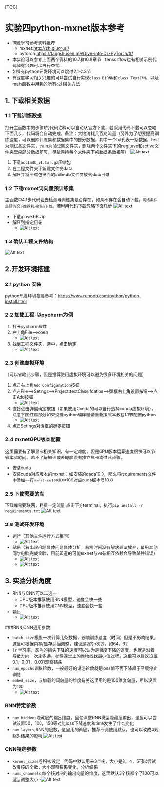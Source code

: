 [TOC]
# 实验四python-mxnet版本参考
- 深度学习参考资料推荐
	- mxnet:http://zh.gluon.ai/
	- pytorch:https://tangshusen.me/Dive-into-DL-PyTorch/#/
- 本实验可以参考上面两个资料的10.7和10.8章节，tensorflow也有相关示例代码如有兴趣可以自行查找
- 如果有python开发环境可以跳过2.1-2.3节
- 有深度学习相关兴趣的可以尝试自行实现``class BiRNN``和``class TextCNN``，以及main函数中用到的所有``d2l``相关方法

## 1. 下载相关数据

### 1.1 下载训练数据
打开主函数中的步骤1的代码注释可以自动从官方下载，若采用代码下载可以忽略下面几步，代码将会自动完成。备注：大约消耗几百兆流量（另外为了想要提高训练速度，可以删除训练集和数据集中的部分数据，其中一个txt代表一条数据，test为测试集文件夹，train为验证集文件夹，删除两个文件夹下的negitave和active文件夹里的部分数据即可，尽量保持每个文件夹下的数据条数相等）
![Alt text](./1578583927118.png)

1. 下载``aclImdb_v1.tar.gz``压缩包
2.  在工程文件夹下新建文件夹data
3. 解压并将压缩包里面的acllmdb文件夹放到data目录

### 1.2 下载mxnet词向量预训练集
主函数中4.1步代码会去检测与训练集是否存在，如果不存在会自动下载，``网络条件良好情况下推荐利用代码下载``。若利用代码下载忽略下面几步
![Alt text](./1578585159677.png)

- 下载glove.6B.zip
- 解压到指定目录
	- ![Alt text](./1578584550761.png)

### 1.3 确认工程文件结构
![Alt text](./1578586206079.png)


## 2.开发环境搭建


### 2.1 python 安装
python开发环境搭建参考：https://www.runoob.com/python/python-install.html
### 2.2 加载工程-以pycharm为例
1. 打开pycharm软件
2. 左上角File-->open
	- ![Alt text](./1578582147082.png)
3. 找到工程文件夹，选中，点击确定
	- ![Alt text](./1578582232263.png)
### 2.3 创建虚拟环境
（可以省略此步骤，但是推荐使用虚拟环境可以避免很多环境相关的问题）
1. 点击右上角``Add Configuration``按钮
2. 点击File-->Setings-->Project:textClassifcation-->弹框右上角设置按钮-->点击Add按钮
	- ![Alt text](./1578582953456.png)
3. 直接点击弹窗确定按钮（如果使用Conda的可以自行选择conda虚拟环境），注意下图红框部分如果没有python编译器请重新按照本教程1.1节配置python
	- ![Alt text](./1578583227918.png)
4. 点击Setings对话框的确定按钮

### 2.4 mxnetGPU版本配置
这里需要有了解显卡相关知识，有一定难度，但是GPU版本运算速度很快可以节省实验时间。若不了解知识或者电脑没有独立显卡跳过此步骤。
- 安装cuda
- 安装cuda对应版本的mxnet：如安装的cada10.0，那么将requirements文件中添加一行``mxnet-cu100``其中100对应cuda版本号10.0

### 2.5 下载需要的库
下载库需要联网，耗费一定流量
点击下方terminal，执行``pip install -r requirements.txt``
![Alt text](./1578584997864.png)

### 2.6 测试开发环境
- 运行（其他文件运行方式相同）
	- ![Alt text](./1578586379279.png)
- 结果（若出现问题具体问题具体分析，若短时间没有解决建议放弃，借用其他同学电脑完成实验，目前知道的可能mxnet与vs有相互依赖会导致某种错误）
	- ![Alt text](./1578586407971.png)
	- ![Alt text](./1578586568589.png)



## 3. 实验分析角度
- RNN与CNN可以二选一
	- CPU版本推荐使用RNN模型，速度会快一些
	- GPU版本推荐使用CNN模型，速度会快一些
- 输出
	- ![Alt text](./1578587707500.png)

###RNN,CNN通用参数
- ``batch_size``模型一次计算几条数据，影响训练速度（时间）但是不影响结果，这里可根据内存/显存适当调整，建议是2的n次方，如64，32
- ``lr`` 学习率，影响的损失下降的速度可以认为是梯度下降的速度，也就是沿着导数方向一次走多远，参照课堂上的抛物线找最小值过程。这里可以建议设置0.1，0.01，0.001观察结果
- ``num_epochs``训练轮数，一般最好的设定轮数就是loss值不再下降趋于平缓停止训练
- ``embed_size``，与加载的词向量的维度有关这里用的是100维度向量，所以设置为100
	- ![Alt text](./1578588027395.png)

### RNN特定参数
- ``num_hiddens``隐藏层的输出维度，回忆课堂RNN模型隐藏层输出，这里可以尝试设置50，100，150等对比loss下降速度和time发生了什么变化
- ``num_layers``,RNN的层数，这里用的两层，推荐不调使用默认，也可以改成4观察对结果的影响
![Alt text](./1578587893592.png)

### CNN特定参数
- ``kernel_sizes``卷积核设定，代码中默认用来3个核，大小是3，4，5可以尝试改变核的个数，大小观察结果变化，分析结果
- ``nums_channels``,每个核对应的输出向量的维度，这里默认3个核都个了100可以适当调整大小
	-![Alt text](./1578588684244.png)